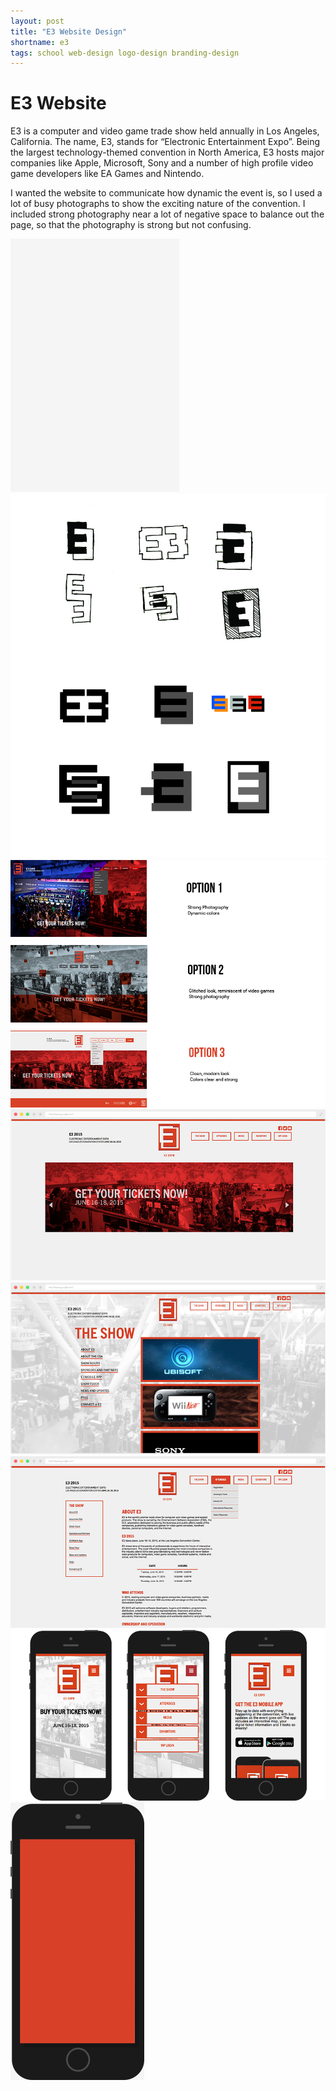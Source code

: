```yaml
---
layout: post
title: "E3 Website Design"
shortname: e3
tags: school web-design logo-design branding-design
---
```


# E3 Website

E3 is a computer and video game trade show held annually in Los Angeles, California. The name, E3, stands for “Electronic Entertainment Expo”. Being the largest technology-themed convention in North America, E3 hosts major companies like Apple, Microsoft, Sony and a number of high profile video game developers like EA Games and Nintendo.

I wanted the website to communicate how dynamic the event is, so I used a lot of busy photographs to show the exciting nature of the convention. I included strong photography near a lot of negative space to balance out the page, so that the photography is strong but not confusing.

![E3 Website Design](/assets/img/portfolio/e3/e3_anim_1.gif)
![E3 Website Design](/assets/img/portfolio/e3/e3_1.jpg)
![E3 Website Design](/assets/img/portfolio/e3/e3_2.png)
![E3 Website Design](/assets/img/portfolio/e3/e3_3.jpg)
![E3 Website Design](/assets/img/portfolio/e3/e3_4.jpg)
![E3 Website Design](/assets/img/portfolio/e3/e3_5.jpg)
![E3 Website Design](/assets/img/portfolio/e3/e3_6.png)
![E3 Website Design](/assets/img/portfolio/e3/e3_anim_2.gif)